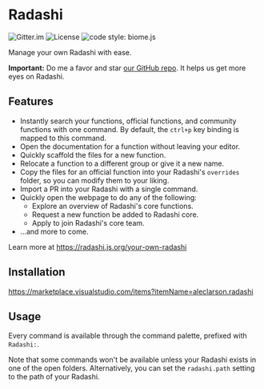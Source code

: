 # Radashi

![Gitter.im](https://badges.gitter.im/join_chat.svg)
![License](https://img.shields.io/npm/l/radashi-helper)
![code style: biome.js](https://img.shields.io/badge/code_style-biome.js-blue?logo=biome)

Manage your own Radashi with ease.

**Important:** Do me a favor and star [our GitHub repo](https://github.com/radashi-org/radashi). It helps us get more eyes on Radashi.

## Features

- Instantly search your functions, official functions, and community functions with one command. By default, the `ctrl+p` key binding is mapped to this command.
- Open the documentation for a function without leaving your editor.
- Quickly scaffold the files for a new function.
- Relocate a function to a different group or give it a new name.
- Copy the files for an official function into your Radashi's `overrides` folder, so you can modify them to your liking.
- Import a PR into your Radashi with a single command.
- Quickly open the webpage to do any of the following:
  - Explore an overview of Radashi's core functions.
  - Request a new function be added to Radashi core.
  - Apply to join Radashi's core team.
- …and more to come.

Learn more at https://radashi.js.org/your-own-radashi

## Installation

https://marketplace.visualstudio.com/items?itemName=aleclarson.radashi

## Usage

Every command is available through the command palette, prefixed with `Radashi:`.

Note that some commands won't be available unless your Radashi exists in one of the open folders. Alternatively, you can set the `radashi.path` setting to the path of your Radashi.
